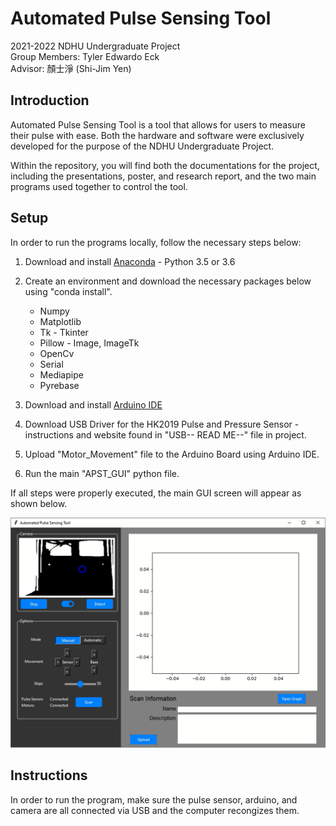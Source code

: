 # Automated Pulse Sensing Tool

2021-2022 NDHU Undergraduate Project  
Group Members: Tyler Edwardo Eck  
Advisor: 顏士淨 (Shi-Jim Yen)  

## Introduction 
Automated Pulse Sensing Tool is a tool that allows for users to measure their pulse with ease. Both the hardware and software were exclusively developed for the purpose of the NDHU Undergraduate Project.    

Within the repository, you will find both the documentations for the project, including the presentations, poster, and research report, and the two main programs used together to control the tool. 

## Setup
In order to run the programs locally, follow the necessary steps below:

1.  Download and install [Anaconda](https://docs.anaconda.com/anaconda/install/index.html) - Python 3.5 or 3.6
     
3.  Create an environment and download the necessary packages below using "conda install".
    * Numpy 
    * Matplotlib
    * Tk - Tkinter 
    * Pillow - Image, ImageTk
    * OpenCv
    * Serial 
    * Mediapipe 
    * Pyrebase
   
4. Download and install [Arduino IDE](https://www.arduino.cc/en/software)
5. Download USB Driver for the HK2019 Pulse and Pressure Sensor - instructions and website found in "USB-- READ ME--" file in project. 
6. Upload "Motor_Movement" file to the Arduino Board using Arduino IDE. 
7. Run the main "APST_GUI" python file.

If all steps were properly executed, the main GUI screen will appear as shown below.

<p align="center">
  <img src="https://github.com/Tylereck81/Automated-Pulse-Sensing-Tool-/blob/main/Software-GUI/automatic_mode_instructions/s2.png">
</p>


## Instructions
In order to run the program, make sure the pulse sensor, arduino, and camera are all connected via USB and the computer recongizes them.   
  





